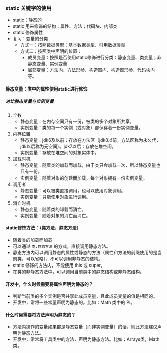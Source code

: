 ### static 关键字的使用

* static：静态的
* static 用来修饰的结构：属性、方法；代码块、内部类
* static 修饰属性
* 复习：变量的分类
    * 方式一：按照数据类型：基本数据类型、引用数据类型
    * 方式二：按照类中声明的位置：
        * 成员变量：按照是否使用static修饰进行分类：静态变量、类变量；非静态变量、实例变量
        * 局部变量：方法内、方法形参、构造器内、构造器形参、代码块内等。

#### 静态变量：类中的属性使用static进行修饰

##### 对比静态变量与实例变量

1. 个数
    * 静态变量：在内存空间只有一份，被类的多个对象所共享。
    * 实例变量：类的每一个实例（或对象）都保存着一份实例变量。
2. 内存位置
    * 静态变量：jdk6及以前：存放在方法区（jdk8以前，方法区称为永久代，jdk以后称为元空间）。jdk7以后：存放在堆空间。
    * 实例变量：存放在堆空间的对象实体中。
3. 加载时机
    * 静态变量：随着类的加载而加载，由于类只会加载一次，所以静态变量也只有一份。
    * 实例变量：随着对象的创建而加载，每个对象拥有一份实例变量。
4. 调用者
    * 静态变量：可以被类直接调用，也可以使用对象调用。
    * 实例变量：只能使用对象进行调用。
5. 消亡时机
    * 静态变量：随着类的卸载而消亡。
    * 实例变量：随着对象的消亡而消亡。

#### static修饰方法：（类方法、静态方法）

* 随着类的加载而加载
* 可以通过 `类.静态方法` 的方式，直接调用静态方法。
* 静态方法内可以调用静态的属性或静态的方法（属性和方法的前缀使用的是当前类，可以省略），不可以调用非静态的结构。
* static 修饰的方法内，不能使用 this 或 super。
* 在类的非静态方法中，可以调用当前类中的静态结构或非静态结构。

#### 开发中，什么时候需要将属性声明为静态的？

* 判断当前类的多个实例是否共享此成员变量，且此成员变量的值是相同的。
* 开发中，常将一些常量声明为静态的。比如：Math 类中的 PI。

#### 什么时候需要将方法声明为静态的？

* 方法内操作的变量如果都是静态变量（而非实例变量）的话，则此方法建议声明为静态方法。
* 开发中，常常将工具类中的方法，声明为静态方法。比如：Arrays类，Math类。

